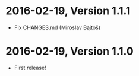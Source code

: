 2016-02-19, Version 1.1.1
=========================

 * Fix CHANGES.md (Miroslav Bajtoš)


2016-02-19, Version 1.1.0
=========================

 * First release!
